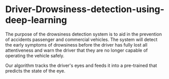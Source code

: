 # Driver-Drowsiness-detection-using-deep-learning
The purpose of the drowsiness detection system is to aid in the prevention of accidents passenger and commercial vehicles. The system will detect the early symptoms of drowsiness before the driver has fully lost all attentiveness and warn the driver that they are no longer capable of operating the vehicle safely.

Our algorithm tracks the driver's eyes and feeds it into a pre-trained that predicts the state of the eye.
